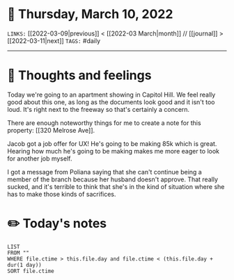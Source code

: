 # 📅 Thursday, March 10, 2022
`LINKS:` [[2022-03-09|previous]] < [[2022-03 March|month]] // [[journal]] > [[2022-03-11|next]] 
`TAGS:` #daily

---
# 💭 Thoughts and feelings
Today we're going to an apartment showing in Capitol Hill. We feel really good about this one, as long as the documents look good and it isn't too loud. It's right next to the freeway so that's certainly a concern. 

There are enough noteworthy things for me to create a note for this property: [[320 Melrose Ave]]. 

Jacob got a job offer for UX! He's going to be making 85k which is great. Hearing how much he's going to be making makes me more eager to look for another job myself. 

I got a message from Poliana saying that she can't continue being a member of the branch because her husband doesn't approve. That really sucked, and it's terrible to think that she's in the kind of situation where she has to make those kinds of sacrifices. 

# ✏️ Today's notes
```dataview
LIST 
FROM ""
WHERE file.ctime > this.file.day and file.ctime < (this.file.day + dur(1 day))
SORT file.ctime
```
